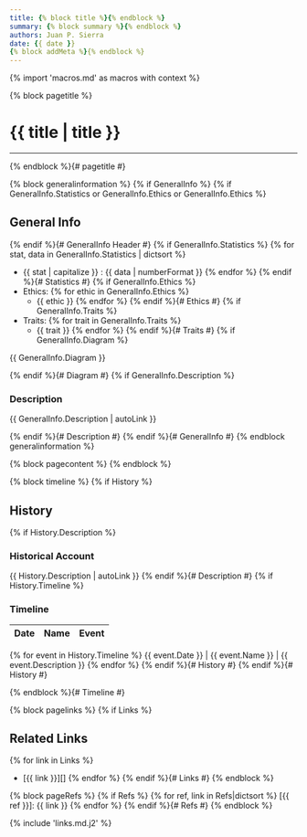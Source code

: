```yaml
---
title: {% block title %}{% endblock %}
summary: {% block summary %}{% endblock %}
authors: Juan P. Sierra
date: {{ date }}
{% block addMeta %}{% endblock %}
---
```

{% import 'macros.md' as macros with context %}

{% block pagetitle %}
# {{ title | title }}

-----

{% endblock %}{# pagetitle #}

{% block generalinformation %}
{% if GeneralInfo %}
{% if GeneralInfo.Statistics or GeneralInfo.Ethics or GeneralInfo.Ethics %}
## General Info

{% endif %}{# GeneralInfo Header #}
{% if GeneralInfo.Statistics %}
{% for stat, data in GeneralInfo.Statistics | dictsort %}
- {{ stat | capitalize }} : {{ data | numberFormat }}
{% endfor %}
{% endif %}{# Statistics #}
{% if GeneralInfo.Ethics %}
- Ethics:
{% for ethic in GeneralInfo.Ethics %}
    - {{ ethic }}
{% endfor %}
{% endif %}{# Ethics #}
{% if GeneralInfo.Traits %}
- Traits:
{% for trait in GeneralInfo.Traits %}
    - {{ trait }}
{% endfor %}
{% endif %}{# Traits #}
{% if GeneralInfo.Diagram %}

{{ GeneralInfo.Diagram }}

{% endif %}{# Diagram #}
{% if GeneralInfo.Description %}
### Description

{{ GeneralInfo.Description | autoLink }}

{% endif %}{# Description #}
{% endif %}{# GeneralInfo #}
{% endblock generalinformation %}

{% block pagecontent %}
{% endblock %}

{% block timeline %}
{% if History %}
## History

{% if History.Description %}
### Historical Account

{{ History.Description | autoLink }}
{% endif %}{# Description #}
{% if History.Timeline %}
### Timeline

Date | Name | Event
:---:|:----:|:----
{% for event in History.Timeline %}
{{ event.Date }} | {{ event.Name }} | {{ event.Description }}
{% endfor %}
{% endif %}{# History #}
{% endif %}{# History #}

{% endblock %}{# Timeline #}

{% block pagelinks %}
{% if Links %}
## Related Links

{% for link in Links %}
- [{{ link }}][]
{% endfor %}
{% endif %}{# Links #}
{% endblock %}

{% block pageRefs %}
{% if Refs %}
{% for ref, link in Refs|dictsort %}
[{{ ref }}]: {{ link }}
{% endfor %}
{% endif %}{# Refs #}
{% endblock %}

{% include 'links.md.j2' %}

